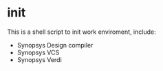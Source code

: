 # init
This is a shell script to init work enviroment, include:
- Synopsys Design compiler
- Synopsys VCS
- Synopsys Verdi
